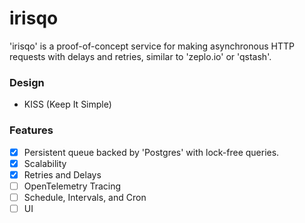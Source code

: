 # irisqo

'irisqo' is a proof-of-concept service for making asynchronous HTTP requests with delays and retries, similar to 'zeplo.io' or 'qstash'.

### Design
- KISS (Keep It Simple)

### Features
- [x] Persistent queue backed by 'Postgres' with lock-free queries.
- [x] Scalability
- [x] Retries and Delays
- [ ] OpenTelemetry Tracing
- [ ] Schedule, Intervals, and Cron
- [ ] UI